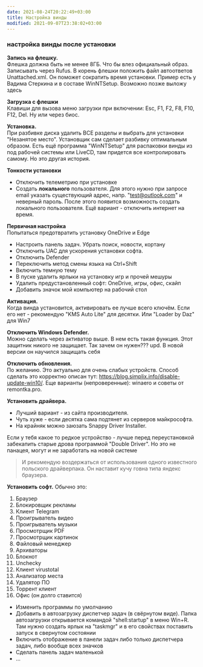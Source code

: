 ```yaml
---
date: 2021-08-24T20:22:49+03:00
title: Настройка винды
modified: 2021-09-07T23:38:02+03:00
---
```


### настройка винды после установки


**Запись на флешку.**  
Флешка должна быть не менее 8ГБ. Что бы влез официальный образ.  
Записывать через Rufus. В корень флешки положить файл автоответов Unattached.xml. Он поможет сократить время установки. Пример есть у Вадима Стеркина и в составе WinNTSetup. Возможно позже выложу здесь

**Загрузка с флешки**  
Клавиши для вызова меню загрузки при включении: Esc, F1, F2, F8, F10, F12, Del. Ну или через биос.

**Установка.**  
При разбивке диска удалить ВСЕ разделы и выбрать для установки "Незанятое место". Установщик сам сделает разбивку оптимальным образом. Есть ещё программа "WinNTSetup" для распаковки винды из под рабочей системы или LiveCD, там придется все контролировать самому. Но это другая история.

**Тонкости установки**  
- Отключить телеметрию при установке
- Создать **локального** пользователя. Для этого нужно при запросе email указать существующий адрес, напр. "test@outlook.com" и неверный пароль. После этого появится возможность создать локального пользователя. Ещё вариант - отключить интернет на время.

**Первичная настройка**  
Попытаться предотвратить установку OneDrive и Edge
- Настроить панель задач. Убрать поиск, новости, кортану
- Отключить UAC для ускорения установки софта.
- Отключить Defender
- Переключить метод смены языка на Ctrl+Shift
- Включить темную тему
- В пуске удалить ярлыки на установку игр и прочей мешуры
- Удалить предустановленный софт: OneDrive, игры, офис, скайп
- Добавить значок мой компьютер на рабочий стол

**Активация.**  
Когда винда установится, активировать ее лучше всего ключём. Если его нет - рекомендую "KMS Auto Lite" для десятки. Или "Loader by Daz" для Win7

**Отключить Windows Defender.**  
Можно сделать через активатор выше. В нем есть такая функция. Этот защитник никого не защищает. Так зачем он нужен??? upd. В новой версии он научился защищать себя

**Отключить обновления.**  
По желанию. Это актуально для очень слабых устройств. Способ сделать это корректно описан тут: <https://blog.simplix.info/disable-update-win10/>. Еще варианты (непроверенные): winaero и советы от remontka.pro.

**Установить драйвера.**  
- Лучший вариант - из сайта производителя.  
- Чуть хуже - если десятка сама подтянет из серверов майкрософта.  
- На крайняк можно заюзать Snappy Driver Installer. 

Если у тебя какое то редкое устройство - лучше перед переустановкой забекапить старые дрова программой "Double Driver". Но это не панацея, могут и не заработать на новой системе

> И рекомендую воздержаться от использования одного известного польского драйверпака. Он наставит кучу говна типа яндекс браузера.

**Установить софт.** Обычно это: 
1. Браузер
1. Блокировщик рекламы
1. Клиент Telegram
1. Проигрыватель видео 
1. Проигрыватель музыки
1. Просмотрщик PDF
1. Просмотрщик картинок
1. Файловый менеджер
1. Архиваторы
1. Блокнот
1. Unchecky
1. Клиент virustotal
1. Анализатор места
1. Удалятор ПО
1. Торрент клиент
1. Офис (он долго ставится)

- Изменить программы по умолчанию
- Добавить в автозагрузку диспетчер задач (в свёрнутом виде). Папка автозагрузки открывается командой "shell:startup" в меню Win+R. Там нужно создать ярлык на "taskmgr" и в его свойствах поставить запуск в свернутом состоянии
- Включить отображение в панели задач либо только диспетчера задач, либо вообще всех значков
- Сделать панель задач маленькой
- ...



